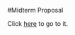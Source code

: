 #Midterm Proposal 

Click <a href="http://sites.bxmc.poly.edu/~kevinfoo/WebDev/index.php/2017/02/21/midterm-proposal/">here</a> to go to it. 